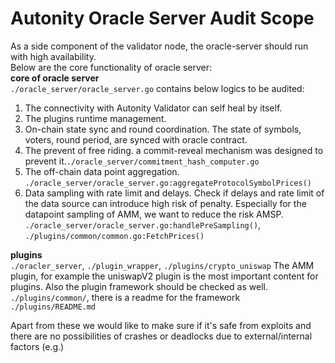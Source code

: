 # Autonity Oracle Server Audit Scope
As a side component of the validator node, the oracle-server should run with high availability.  
Below are the core functionality of oracle server:     
**core of oracle server**     
`./oracle_server/oracle_server.go` contains below logics to be audited:
1. The connectivity with Autonity Validator can self heal by itself.
2. The plugins runtime management.
3. On-chain state sync and round coordination.
   The state of symbols, voters, round period, are synced with oracle contract.
4. The prevent of free riding.
   a commit-reveal mechanism was designed to prevent it.`./oracle_server/commitment_hash_computer.go`
5. The off-chain data point aggregation.
   `./oracle_server/oracle_server.go:aggregateProtocolSymbolPrices()`
6. Data sampling with rate limit and delays.
   Check if delays and rate limit of the data source can introduce high risk of penalty. Especially for the datapoint sampling of AMM, we want to reduce the risk AMSP. `./oracle_server/oracle_server.go:handlePreSampling()`, `./plugins/common/common.go:FetchPrices()`

**plugins**    
   `./oracler_server`, `./plugin_wrapper`, `./plugins/crypto_uniswap`
   The AMM plugin, for example the uniswapV2 plugin is the most important content for plugins.
   Also the plugin framework should be checked as well. `./plugins/common/`, there is a readme for the framework `./plugins/README.md`

Apart from these we would like to make sure if it's safe from exploits and there are no possibilities of crashes or deadlocks due to external/internal factors (e.g.) 

